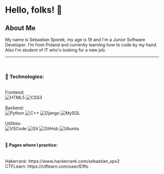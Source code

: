 <h1>Hello, folks! 👋</h1>


<h2>About Me</h2>

My name is Sebastian Sporek, my age is 19 and I'm a Junior Software Developer. I'm from Poland and currently learning how to code by my hand.
Also I'm student of IT who's looking for a new job.

<hr>
<br>

<h3>🔧 Technologies:</h3>
<br>
Frontend:

<div>
  <img alt='HTML5' src='https://img.shields.io/badge/-HTML5-E34F26?logo=html5&logoColor=white&style=plastic'/>
  <img alt='CSS3' src='https://img.shields.io/badge/-CSS-1572B6?logo=css3&logoColor=white&style=plastic'/>
</div>
<br>
Backend:

<div>
  <img alt='Python' src='https://img.shields.io/badge/-Python-181717?style=flat&logo=python&logoColor=white&style=plastic'/>
  <img alt='C++' src='https://img.shields.io/badge/-C++-181717?style=flat&logo=c&logoColor=white&style=plastic'/>
  <img alt='Django' src='https://img.shields.io/badge/-Django-181717?style=flat&logo=django&logoColor=white&style=plastic'/>
  <img alt='MySQL' src='https://img.shields.io/badge/-MySQL-181717?style=flat&logo=mysql&logoColor=white&style=plastic'/>
</div>
<br>
Utilities:

<div>
  <img alt='VSCode' src='https://img.shields.io/badge/-VSCode-007ACC?style=flat&logo=visual-studio-code&logoColor=white&style=plastic'/>
  <img alt='Git' src='https://img.shields.io/badge/-Git-F05032?logo=git&logoColor=white&style=plastic'/>
  <img alt='GitHub' src='https://img.shields.io/badge/-Github-181717?style=flat&logo=github&logoColor=white&style=plastic'/>
  <img alt='Ubuntu' src='https://img.shields.io/badge/Ubuntu-orange?style=flat&logo=ubuntu&logoColor=white&style=plastic'/>
</div>

<br>

<h4> 📝 Pages where I practice: </h4>
<div>
  <br>
  Hakerrank: https://www.hackerrank.com/sebastian_spv2
  <br>
  CTFLearn: https://ctflearn.com/user/Eiffo
</div>
